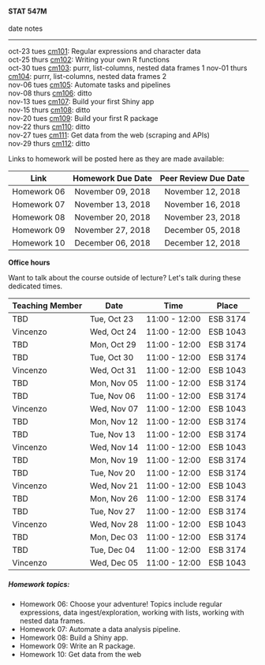 #### STAT 547M


date           notes                                                                                             
-------------  --------------------------------------------------------------------------------------------------
oct-23 tues    <a href="cm101.nb.html">cm101</a>: Regular expressions and character data       
oct-25 thurs   <a href="cm102.nb.html">cm102</a>: Writing your own R functions                    
oct-30 tues    <a href="cm103.nb.html">cm103</a>: purrr, list-columns, nested data frames 1
nov-01 thurs   <a href="cm104.nb.html">cm104</a>: purrr, list-columns, nested data frames 2   
nov-06 tues    <a href="cm105.nb.html">cm105</a>: Automate tasks and pipelines   
nov-08 thurs   <a href="cm106.nb.html">cm106</a>: ditto                                         
nov-13 tues    <a href="cm107.nb.html">cm107</a>: Build your first Shiny app                
nov-15 thurs   <a href="cm108.nb.html">cm108</a>: ditto                                                  
nov-20 tues    <a href="cm109.nb.html">cm109</a>: Build your first R package                               
nov-22 thurs   <a href="cm110.nb.html">cm110</a>: ditto                                                    
nov-27 tues    <a href="cm111.nb.html">cm111</a>: Get data from the web (scraping and APIs)                 
nov-29 thurs   <a href="cm112.nb.html">cm112</a>: ditto                                                     

Links to homework will be posted here as they are made available:

| Link |  Homework Due Date  |  Peer Review Due Date |
| :--: | :---------------: | :-----------------: |
| Homework 06 | November 09, 2018 | November 12, 2018 |
| Homework 07 | November 13, 2018 | November 16, 2018 |
| Homework 08 | November 20, 2018 | November 23, 2018 |
| Homework 09 | November 27, 2018 | December 05, 2018 |
| Homework 10 | December 06, 2018 | December 12, 2018 |

__Office hours__

Want to talk about the course outside of lecture? Let's talk during these dedicated times.

| Teaching Member | Date | Time | Place |
|-----------------|------|------|-------|
| TBD      | Tue, Oct  23 | 11:00 - 12:00 | ESB 3174 |
| Vincenzo | Wed, Oct  24 | 11:00 - 12:00 | ESB 1043 |
| TBD      | Mon, Oct  29 | 11:00 - 12:00 | ESB 3174 |
| TBD      | Tue, Oct  30 | 11:00 - 12:00 | ESB 3174 |
| Vincenzo | Wed, Oct  31 | 11:00 - 12:00 | ESB 1043 |
| TBD      | Mon, Nov  05 | 11:00 - 12:00 | ESB 3174 |
| TBD      | Tue, Nov  06 | 11:00 - 12:00 | ESB 3174 |
| Vincenzo | Wed, Nov  07 | 11:00 - 12:00 | ESB 1043 |
| TBD      | Mon, Nov  12 | 11:00 - 12:00 | ESB 3174 |
| TBD      | Tue, Nov  13 | 11:00 - 12:00 | ESB 3174 |
| Vincenzo | Wed, Nov  14 | 11:00 - 12:00 | ESB 1043 |
| TBD      | Mon, Nov  19 | 11:00 - 12:00 | ESB 3174 |
| TBD      | Tue, Nov  20 | 11:00 - 12:00 | ESB 3174 |
| Vincenzo | Wed, Nov  21 | 11:00 - 12:00 | ESB 1043 |
| TBD      | Mon, Nov  26 | 11:00 - 12:00 | ESB 3174 |
| TBD      | Tue, Nov  27 | 11:00 - 12:00 | ESB 3174 |
| Vincenzo | Wed, Nov  28 | 11:00 - 12:00 | ESB 1043 |
| TBD      | Mon, Dec  03 | 11:00 - 12:00 | ESB 3174 |
| TBD      | Tue, Dec  04 | 11:00 - 12:00 | ESB 3174 |
| Vincenzo | Wed, Dec  05 | 11:00 - 12:00 | ESB 1043 |


##### Homework topics:

  * Homework 06: Choose your adventure! Topics include regular expressions, data ingest/exploration, working with lists, working with nested data frames.
  * Homework 07: Automate a data analysis pipeline.
  * Homework 08: Build a Shiny app.
  * Homework 09: Write an R package.
  * Homework 10: Get data from the web
